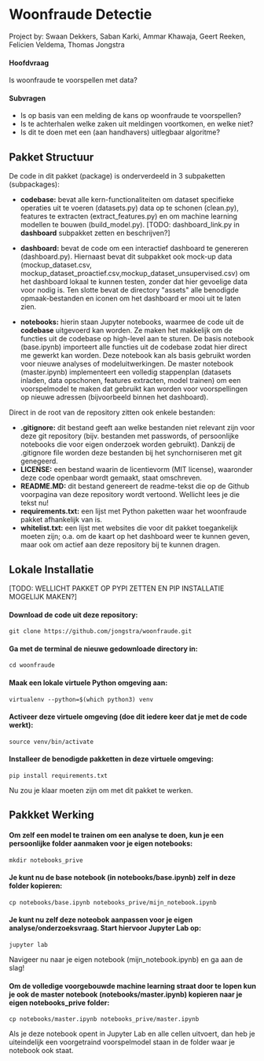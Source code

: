 <!--####################################################################################
# This file creates the markdown documentation for the woonfraude detection repo.      #
#                                                                                      #
# Created by Thomas Jongstra 2019 - for the Municipality of Amsterdam                  #
#####################################################################################-->

# Woonfraude Detectie
Project by: Swaan Dekkers, Saban Karki, Ammar Khawaja, Geert Reeken, Felicien Veldema, Thomas Jongstra


#### Hoofdvraag

Is woonfraude te voorspellen met data?

#### Subvragen

* Is op basis van een melding de kans op woonfraude te voorspellen?
* Is te achterhalen welke zaken uit meldingen voortkomen, en welke niet?
* Is dit te doen met een (aan handhavers) uitlegbaar algoritme?


## Pakket Structuur

De code in dit pakket (package) is onderverdeeld in 3 subpaketten (subpackages):

* **codebase:** bevat alle kern-functionaliteiten om dataset specifieke operaties uit te voeren (datasets.py) data op te schonen (clean.py), features te extracten (extract_features.py) en om machine learning modellen te bouwen (build_model.py). [TODO: dashboard_link.py in **dashboard** subpakket zetten en beschrijven?]

* **dashboard:** bevat de code om een interactief dashboard te genereren (dashboard.py). Hiernaast bevat dit subpakket ook mock-up data (mockup_dataset.csv, mockup_dataset_proactief.csv,mockup_dataset_unsupervised.csv) om het dashboard lokaal te kunnen testen, zonder dat hier gevoelige data voor nodig is. Ten slotte bevat de directory "assets" alle benodigde opmaak-bestanden en iconen om het dashboard er mooi uit te laten zien.

* **notebooks:** hierin staan Jupyter notebooks, waarmee de code uit de **codebase** uitgevoerd kan worden. Ze maken het makkelijk om de functies uit de codebase op high-level aan te sturen. De basis notebook (base.ipynb) importeert alle functies uit de codebase zodat hier direct me gewerkt kan worden. Deze notebook kan als basis gebruikt worden voor nieuwe analyses of modeluitwerkingen. De master notebook (master.ipynb) implementeert een volledig stappenplan (datasets inladen, data opschonen, features extracten, model trainen) om een voorspelmodel te maken dat gebruikt kan worden voor voorspellingen op nieuwe adressen (bijvoorbeeld binnen het dashboard).

Direct in de root van de repository zitten ook enkele bestanden:

* **.gitignore:** dit bestand geeft aan welke bestanden niet relevant zijn voor deze git repository (bijv. bestanden met passwords, of persoonlijke notebooks die voor eigen onderzoek worden gebruikt). Dankzij de .gitignore file worden deze bestanden bij het synchorniseren met git genegeerd.
* **LICENSE:** een bestand waarin de licentievorm (MIT license), waaronder deze code openbaar wordt gemaakt, staat omschreven.
* **README.MD:** dit bestand genereert de readme-tekst die op de Github voorpagina van deze repository wordt vertoond. Wellicht lees je die tekst nu!
* **requirements.txt:** een lijst met Python paketten waar het woonfraude pakket afhankelijk van is.
* **whitelist.txt:** een lijst met websites die voor dit pakket toegankelijk moeten zijn; o.a. om de kaart op het dashboard weer te kunnen geven, maar ook om actief aan deze repository bij te kunnen dragen.


## Lokale Installatie

[TODO: WELLICHT PAKKET OP PYPI ZETTEN EN PIP INSTALLATIE MOGELIJK MAKEN?]

#### Download de code uit deze repository:
    git clone https://github.com/jongstra/woonfraude.git

#### Ga met de terminal de nieuwe gedownloade directory in:
    cd woonfraude

#### Maak een lokale virtuele Python omgeving aan:
    virtualenv --python=$(which python3) venv

#### Activeer deze virtuele omgeving (doe dit iedere keer dat je met de code werkt):
    source venv/bin/activate

#### Installeer de benodigde pakketten in deze virtuele omgeving:
    pip install requirements.txt

Nu zou je klaar moeten zijn om met dit pakket te werken.


## Pakkket Werking

#### Om zelf een model te trainen om een analyse te doen, kun je een persoonlijke folder aanmaken voor je eigen notebooks:
    mkdir notebooks_prive

#### Je kunt nu de base notebook (in notebooks/base.ipynb) zelf in deze folder kopieren:
    cp notebooks/base.ipynb notebooks_prive/mijn_notebook.ipynb

#### Je kunt nu zelf deze noteobok aanpassen voor je eigen analyse/onderzoeksvraag. Start hiervoor Jupyter Lab op:
    jupyter lab

Navigeer nu naar je eigen notebook (mijn_notebook.ipynb) en ga aan de slag!

#### Om de volledige voorgebouwde machine learning straat door te lopen kun je ook de master notebook (notebooks/master.ipynb) kopieren naar je eigen notebooks_prive folder:
    cp notebooks/master.ipynb notebooks_prive/master.ipynb

Als je deze notebook opent in Jupyter Lab en alle cellen uitvoert, dan heb je uiteindelijk een voorgetraind voorspelmodel staan in de folder waar je notebook ook staat.